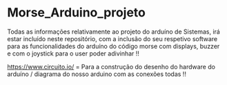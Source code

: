 # Morse_Arduino_projeto

Todas as informações relativamente ao projeto do arduíno de Sistemas, irá estar incluído neste repositório, com a inclusão do seu respetivo software para as funcionalidades do arduíno do código morse com displays, buzzer e com o joystick para o user poder adivinhar !! 

https://www.circuito.io/ = Para a construção do desenho do hardware do arduíno / diagrama do nosso arduino com as conexões todas !!

